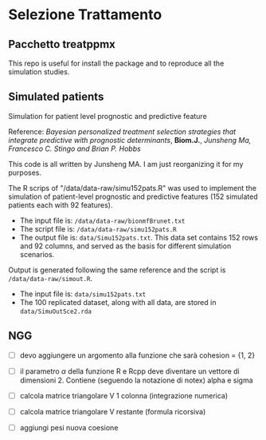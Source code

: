 # Selezione Trattamento 
## Pacchetto treatppmx

This repo is useful for install the package and to reproduce all the simulation studies.

## Simulated patients
Simulation for patient level prognostic and predictive feature

Reference: *Bayesian personalized treatment selection strategies that integrate predictive with prognostic determinants*, **Biom.J.**, *Junsheng Ma, Francesco C. Stingo and Brian P. Hobbs*

This code is all written by Junsheng MA. I am just reorganizing it for my purposes.

The R scrips of "/data/data-raw/simu152pats.R" was used to implement the simulation of patient-level prognostic and predictive features (152 simulated patients each with 92 features). 

* The input file is: `/data/data-raw/bionmfBrunet.txt`
* The script file is: `/data/data-raw/simu152pats.R`
* The output file is: `data/Simu152pats.txt`. This data set contains 152 rows and 92 columns,
and served as the basis for different simulation scenarios.

Output is generated following the same reference and the script is `/data/data-raw/simout.R`. 

* The input file is: `data/simu152pats.txt`
* The 100 replicated dataset, along with all data, are stored in `data/SimuOutSce2.rda`

## NGG

- [ ] devo aggiungere un argomento alla funzione che sarà cohesion = {1, 2}

- [ ] il parametro $\alpha$ della funzione R e Rcpp deve diventare un vettore di dimensioni 2. Contiene (seguendo la notazione di notex) alpha e sigma

- [ ] calcola matrice triangolare V 1 colonna (integrazione numerica)

- [ ] calcola matrice triangolare V restante (formula ricorsiva)

- [ ] aggiungi pesi nuova coesione
